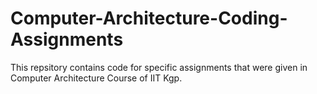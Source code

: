# Computer-Architecture-Coding-Assignments

This repsitory contains code for specific assignments that were given in Computer Architecture Course of IIT Kgp.

